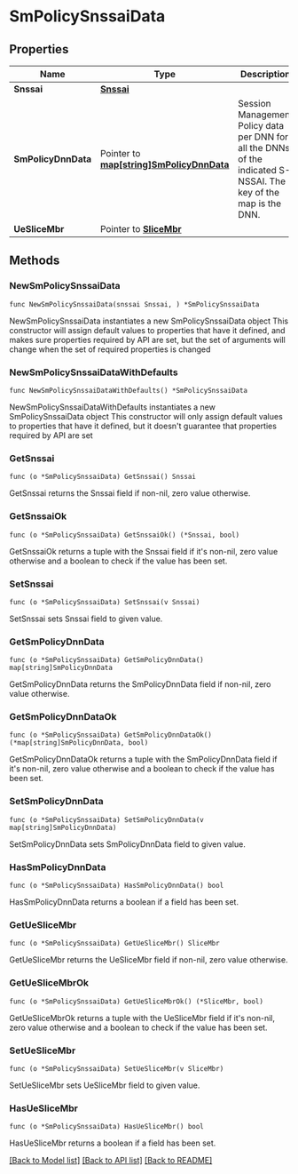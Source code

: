 # SmPolicySnssaiData

## Properties

Name | Type | Description | Notes
------------ | ------------- | ------------- | -------------
**Snssai** | [**Snssai**](Snssai.md) |  | 
**SmPolicyDnnData** | Pointer to [**map[string]SmPolicyDnnData**](SmPolicyDnnData.md) | Session Management Policy data per DNN for all the DNNs of the indicated S-NSSAI. The key of the map is the DNN.  | [optional] 
**UeSliceMbr** | Pointer to [**SliceMbr**](SliceMbr.md) |  | [optional] 

## Methods

### NewSmPolicySnssaiData

`func NewSmPolicySnssaiData(snssai Snssai, ) *SmPolicySnssaiData`

NewSmPolicySnssaiData instantiates a new SmPolicySnssaiData object
This constructor will assign default values to properties that have it defined,
and makes sure properties required by API are set, but the set of arguments
will change when the set of required properties is changed

### NewSmPolicySnssaiDataWithDefaults

`func NewSmPolicySnssaiDataWithDefaults() *SmPolicySnssaiData`

NewSmPolicySnssaiDataWithDefaults instantiates a new SmPolicySnssaiData object
This constructor will only assign default values to properties that have it defined,
but it doesn't guarantee that properties required by API are set

### GetSnssai

`func (o *SmPolicySnssaiData) GetSnssai() Snssai`

GetSnssai returns the Snssai field if non-nil, zero value otherwise.

### GetSnssaiOk

`func (o *SmPolicySnssaiData) GetSnssaiOk() (*Snssai, bool)`

GetSnssaiOk returns a tuple with the Snssai field if it's non-nil, zero value otherwise
and a boolean to check if the value has been set.

### SetSnssai

`func (o *SmPolicySnssaiData) SetSnssai(v Snssai)`

SetSnssai sets Snssai field to given value.


### GetSmPolicyDnnData

`func (o *SmPolicySnssaiData) GetSmPolicyDnnData() map[string]SmPolicyDnnData`

GetSmPolicyDnnData returns the SmPolicyDnnData field if non-nil, zero value otherwise.

### GetSmPolicyDnnDataOk

`func (o *SmPolicySnssaiData) GetSmPolicyDnnDataOk() (*map[string]SmPolicyDnnData, bool)`

GetSmPolicyDnnDataOk returns a tuple with the SmPolicyDnnData field if it's non-nil, zero value otherwise
and a boolean to check if the value has been set.

### SetSmPolicyDnnData

`func (o *SmPolicySnssaiData) SetSmPolicyDnnData(v map[string]SmPolicyDnnData)`

SetSmPolicyDnnData sets SmPolicyDnnData field to given value.

### HasSmPolicyDnnData

`func (o *SmPolicySnssaiData) HasSmPolicyDnnData() bool`

HasSmPolicyDnnData returns a boolean if a field has been set.

### GetUeSliceMbr

`func (o *SmPolicySnssaiData) GetUeSliceMbr() SliceMbr`

GetUeSliceMbr returns the UeSliceMbr field if non-nil, zero value otherwise.

### GetUeSliceMbrOk

`func (o *SmPolicySnssaiData) GetUeSliceMbrOk() (*SliceMbr, bool)`

GetUeSliceMbrOk returns a tuple with the UeSliceMbr field if it's non-nil, zero value otherwise
and a boolean to check if the value has been set.

### SetUeSliceMbr

`func (o *SmPolicySnssaiData) SetUeSliceMbr(v SliceMbr)`

SetUeSliceMbr sets UeSliceMbr field to given value.

### HasUeSliceMbr

`func (o *SmPolicySnssaiData) HasUeSliceMbr() bool`

HasUeSliceMbr returns a boolean if a field has been set.


[[Back to Model list]](../README.md#documentation-for-models) [[Back to API list]](../README.md#documentation-for-api-endpoints) [[Back to README]](../README.md)



